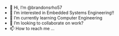 - 👋 Hi, I’m @brandonsrho57
- 👀 I’m interested in Embedded Systems Engineering!!
- 🌱 I’m currently learning Computer Engineering
- 💞️ I’m looking to collaborate on work?
- 📫 How to reach me ...

<!---
brandonsrho57/brandonsrho57 is a ✨ special ✨ repository because its `README.md` (this file) appears on your GitHub profile.
You can click the Preview link to take a look at your changes.
--->
